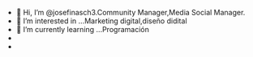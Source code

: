 - 👋 Hi, I’m @josefinasch3.Community Manager,Media Social Manager.
- 👀 I’m interested in ...Marketing digital,diseño didital
- 🌱 I’m currently learning ...Programación
-
-

<!---
josefinasch3/josefinasch3 is a ✨ special ✨ repository because its `README.md` (this file) appears on your GitHub profile.
You can click the Preview link to take a look at your changes.
--->
